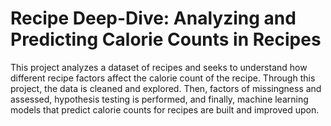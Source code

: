 # Recipe Deep-Dive: Analyzing and Predicting Calorie Counts in Recipes

This project analyzes a dataset of recipes and seeks to understand how different recipe factors affect the calorie count of the recipe. Through this project, the data is cleaned and explored. Then, factors of missingness and assessed, hypothesis testing is performed, and finally, machine learning models that predict calorie counts for recipes are built and improved upon.

